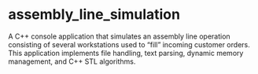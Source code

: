 # assembly_line_simulation
A C++ console application that simulates an assembly line operation consisting of several workstations used to “fill” incoming customer orders.
This application implements file handling, text parsing, dynamic memory management, and C++ STL algorithms.

